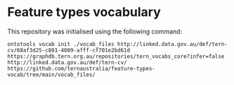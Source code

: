 # Feature types vocabulary

This repository was initialised using the following command:

```
ontotools vocab init ./vocab_files http://linked.data.gov.au/def/tern-cv/68af3d25-c801-4089-afff-cf701e2bd61d https://graphdb.tern.org.au/repositories/tern_vocabs_core?infer=false http://linked.data.gov.au/def/tern-cv/ https://github.com/ternaustralia/feature-types-vocab/tree/main/vocab_files/
```
